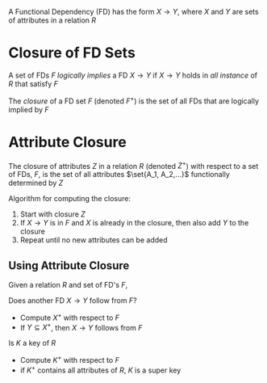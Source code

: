 
A Functional Dependency (FD) has the form $X \to Y$, where $X$ and $Y$ are sets of attributes in a relation $R$

# Closure of FD Sets

A set of FDs $F$ *logically implies* a FD $X \to Y$ if $X \to Y$ holds in *all instance* of $R$ that satisfy $F$

The *closure* of a FD set $F$ (denoted $F^+$) is the set of all FDs that are logically implied by $F$


# Attribute Closure

The closure of attributes $Z$ in a relation $R$ (denoted $Z^+$) with respect to a set of FDs, $F$, is the set of all attributes $\set{A_1, A_2,...}$ functionally determined by $Z$

Algorithm for computing the closure:

1. Start with closure $Z$
2. If $X \to Y$ is in $F$ and $X$ is already in the closure, then also add $Y$ to the closure
3. Repeat until no new attributes can be added


## Using Attribute Closure

Given a relation $R$ and set of FD's $F$,

Does another FD $X \to Y$ follow from $F$?
-  Compute $X^+$ with respect to $F$
- If $Y \subseteq X^+$, then $X \to Y$ follows from $F$

Is $K$ a key of $R$
- Compute $K^+$ with respect to $F$
- if $K^+$ contains all attributes of $R$, $K$ is a super key